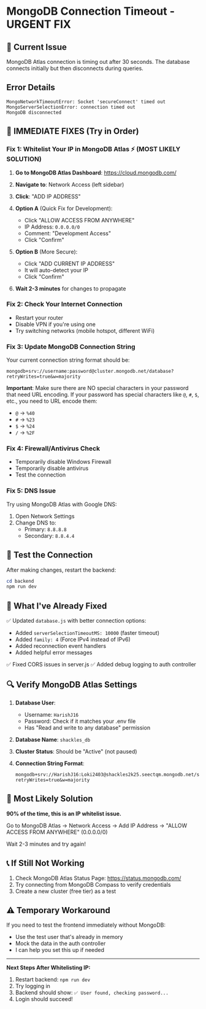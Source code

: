# MongoDB Connection Timeout - URGENT FIX

## 🚨 Current Issue
MongoDB Atlas connection is timing out after 30 seconds. The database connects initially but then disconnects during queries.

## Error Details
```
MongoNetworkTimeoutError: Socket 'secureConnect' timed out
MongoServerSelectionError: connection timed out
MongoDB disconnected
```

## 🔧 IMMEDIATE FIXES (Try in Order)

### Fix 1: Whitelist Your IP in MongoDB Atlas ⚡ (MOST LIKELY SOLUTION)

1. **Go to MongoDB Atlas Dashboard**: https://cloud.mongodb.com/
2. **Navigate to**: Network Access (left sidebar)
3. **Click**: "ADD IP ADDRESS"
4. **Option A** (Quick Fix for Development):
   - Click "ALLOW ACCESS FROM ANYWHERE"
   - IP Address: `0.0.0.0/0`
   - Comment: "Development Access"
   - Click "Confirm"
   
5. **Option B** (More Secure):
   - Click "ADD CURRENT IP ADDRESS"
   - It will auto-detect your IP
   - Click "Confirm"

6. **Wait 2-3 minutes** for changes to propagate

### Fix 2: Check Your Internet Connection
- Restart your router
- Disable VPN if you're using one
- Try switching networks (mobile hotspot, different WiFi)

### Fix 3: Update MongoDB Connection String

Your current connection string format should be:
```
mongodb+srv://username:password@cluster.mongodb.net/database?retryWrites=true&w=majority
```

**Important**: Make sure there are NO special characters in your password that need URL encoding. If your password has special characters like `@`, `#`, `$`, etc., you need to URL encode them:
- `@` → `%40`
- `#` → `%23`
- `$` → `%24`
- `/` → `%2F`

### Fix 4: Firewall/Antivirus Check
- Temporarily disable Windows Firewall
- Temporarily disable antivirus
- Test the connection

### Fix 5: DNS Issue
Try using MongoDB Atlas with Google DNS:
1. Open Network Settings
2. Change DNS to:
   - Primary: `8.8.8.8`
   - Secondary: `8.8.4.4`

## 🧪 Test the Connection

After making changes, restart the backend:
```powershell
cd backend
npm run dev
```

## 📝 What I've Already Fixed

✅ Updated `database.js` with better connection options:
- Added `serverSelectionTimeoutMS: 10000` (faster timeout)
- Added `family: 4` (Force IPv4 instead of IPv6)
- Added reconnection event handlers
- Added helpful error messages

✅ Fixed CORS issues in server.js
✅ Added debug logging to auth controller

## 🔍 Verify MongoDB Atlas Settings

1. **Database User**:
   - Username: `HarishJ16`
   - Password: Check if it matches your .env file
   - Has "Read and write to any database" permission

2. **Database Name**: `shackles_db`

3. **Cluster Status**: Should be "Active" (not paused)

4. **Connection String Format**:
   ```
   mongodb+srv://HarishJ16:Loki2403@shackles2k25.seectqm.mongodb.net/shackles_db?retryWrites=true&w=majority
   ```

## 🎯 Most Likely Solution

**90% of the time, this is an IP whitelist issue.**

Go to MongoDB Atlas → Network Access → Add IP Address → "ALLOW ACCESS FROM ANYWHERE" (0.0.0.0/0)

Wait 2-3 minutes and try again!

## 📞 If Still Not Working

1. Check MongoDB Atlas Status Page: https://status.mongodb.com/
2. Try connecting from MongoDB Compass to verify credentials
3. Create a new cluster (free tier) as a test

## ⚠️ Temporary Workaround

If you need to test the frontend immediately without MongoDB:
- Use the test user that's already in memory
- Mock the data in the auth controller
- I can help you set this up if needed

---

**Next Steps After Whitelisting IP:**
1. Restart backend: `npm run dev`
2. Try logging in
3. Backend should show: `✅ User found, checking password...`
4. Login should succeed!

